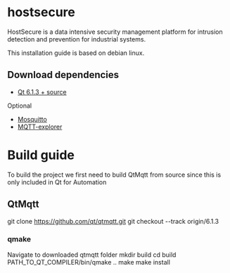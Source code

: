 # hostsecure
HostSecure is a data intensive security management platform for intrusion 
detection and prevention for industrial systems.

This installation guide is based on debian linux.

## Download dependencies
- [Qt 6.1.3 + source](https://www.qt.io/download)

Optional
- [Mosquitto](https://mosquitto.org/download/)
- [MQTT-explorer](http://mqtt-explorer.com/)


# Build guide
To build the project we first need to build QtMqtt from source since this is only included in Qt for Automation 

## QtMqtt
git clone https://github.com/qt/qtmqtt.git
git checkout --track origin/6.1.3

### qmake
Navigate to downloaded qtmqtt folder
mkdir build
cd build
PATH_TO_QT_COMPILER/bin/qmake .. 
make 
make install